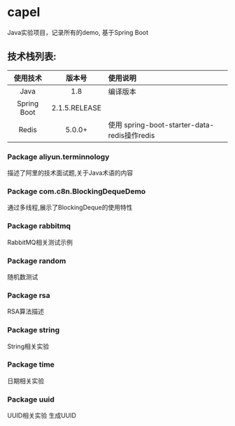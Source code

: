 # capel
Java实验项目，记录所有的demo, 基于Spring Boot

## 技术栈列表:
| 使用技术 | 版本号 | 使用说明 |
|:-------:|:--------:|:--------|
| Java | 1.8 | 编译版本 |
| Spring Boot | 2.1.5.RELEASE | |
| Redis | 5.0.0+ | 使用 spring-boot-starter-data-redis操作redis |

### Package aliyun.terminnology
描述了阿里的技术面试题,关于Java术语的内容


### Package com.c8n.BlockingDequeDemo
通过多线程,展示了BlockingDeque的使用特性

### Package rabbitmq
RabbitMQ相关测试示例

### Package random
随机数测试

### Package rsa
RSA算法描述

### Package string
String相关实验

### Package time
日期相关实验

### Package uuid
UUID相关实验
生成UUID


